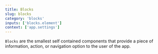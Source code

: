 ```yaml
---
title: Blocks
slug: blocks
category: 'blocks'
inputs: ['blocks.element']
context: ['app.settings']
---
```


`Blocks` are the smallest self contained components that provide a piece of information, action, or navigation option to the user of the app.
